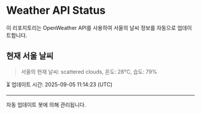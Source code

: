 
# Weather API Status

이 리포지토리는 OpenWeather API를 사용하여 서울의 날씨 정보를 자동으로 업데이트합니다.

## 현재 서울 날씨
> 서울의 현재 날씨: scattered clouds, 온도: 28°C, 습도: 79%

⏳ 업데이트 시간: 2025-09-05 11:14:23 (UTC)

---
자동 업데이트 봇에 의해 관리됩니다.
